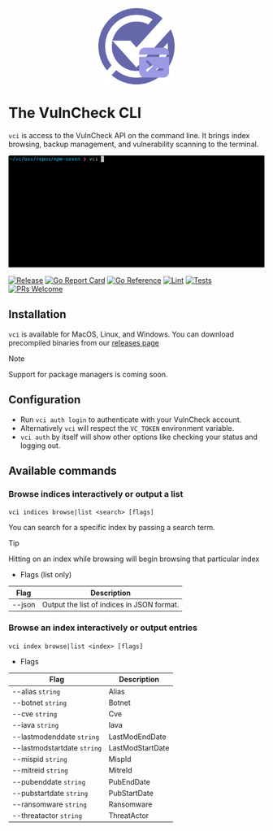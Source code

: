 <p align="center">
    <img src="/logo-cli.png" align="center" alt="VulnCheck Logo" width="150" />
</p>

# The VulnCheck CLI
`vci` is access to the VulnCheck API on the command line. It brings index browsing, backup management, and vulnerability scanning to the terminal.

<p align="center">
    <img src="/vci-scan.gif" />
</p>

[![Release](https://img.shields.io/github/v/release/vulncheck-oss/cli)](https://github.com/vulncheck-oss/cli/releases)
[![Go Report Card](https://goreportcard.com/badge/github.com/vulncheck-oss/cli)](https://goreportcard.com/report/github.com/vulncheck-oss/cli)
[![Go Reference](https://pkg.go.dev/badge/github.com/vulncheck-oss/cli.svg)](https://pkg.go.dev/github.com/vulncheck-oss/cli)
[![Lint](https://github.com/vulncheck-oss/cli/actions/workflows/lint.yml/badge.svg)](https://github.com/vulncheck-oss/cli/actions/workflows/lint.yml)
[![Tests](https://github.com/vulncheck-oss/cli/actions/workflows/test.yml/badge.svg)](https://github.com/vulncheck-oss/cli/actions/workflows/test.yml)
[![PRs Welcome](https://img.shields.io/badge/PRs-welcome-brightgreen.svg)](https://github.com/vulncheck-oss/cli/pulls)

## Installation 

`vci` is available for MacOS, Linux, and Windows. You can download precompiled binaries from our [releases page](https://github.com/vulncheck-oss/cli/releases/latest)

> [!NOTE]
> Support for package managers is coming soon.


## Configuration
* Run `vci auth login` to authenticate with your VulnCheck account.
* Alternatively `vci` will respect the `VC_TOKEN` environment variable.
* `vci auth` by itself will show other options like checking your status and logging out.


## Available commands

### Browse indices interactively or output a list
`vci indices browse|list <search> [flags]`

You can search for a specific index by passing a search term.

> [!TIP]
> Hitting <Enter> on an index while browsing will begin browsing that particular index

* Flags (list only)

| Flag | Description |
|------|-------------|
| --json | Output the list of indices in JSON format. |


### Browse an index interactively or output entries

`vci index browse|list <index> [flags]`


* Flags
 
| Flag | Description |
| ---- | ----------- | 
|  --alias `string` |              Alias |
|  --botnet `string` |             Botnet |
|  --cve `string` |                Cve |
|  --iava `string` |               Iava |
|  --lastmodenddate `string` |     LastModEndDate |
|  --lastmodstartdate `string` |   LastModStartDate |
|  --mispid `string` |             MispId |
|  --mitreid `string` |            MitreId |
|  --pubenddate `string` |         PubEndDate |
|  --pubstartdate `string` |       PubStartDate |
|  --ransomware `string` |         Ransomware |
|  --threatactor `string` |        ThreatActor |




